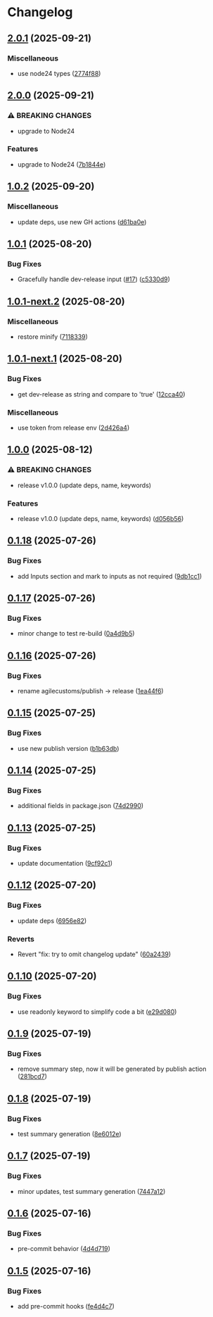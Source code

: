 # Changelog

## [2.0.1](https://github.com/agilecustoms/publish-s3/compare/v2.0.0...v2.0.1) (2025-09-21)

### Miscellaneous

* use node24 types ([2774f88](https://github.com/agilecustoms/publish-s3/commit/2774f88573f069a9ce047b5572be040a18f33b81))


## [2.0.0](https://github.com/agilecustoms/publish-s3/compare/v1.0.2...v2.0.0) (2025-09-21)

### ⚠ BREAKING CHANGES

* upgrade to Node24

### Features

* upgrade to Node24 ([7b1844e](https://github.com/agilecustoms/publish-s3/commit/7b1844e2ccc25da6de379feee52bc95a515ba924))


## [1.0.2](https://github.com/agilecustoms/publish-s3/compare/v1.0.1...v1.0.2) (2025-09-20)

### Miscellaneous

* update deps, use new GH actions ([d61ba0e](https://github.com/agilecustoms/publish-s3/commit/d61ba0e9be91f645edc7f2461ed39397960b9bcd))


## [1.0.1](https://github.com/agilecustoms/publish-s3/compare/v1.0.0...v1.0.1) (2025-08-20)

### Bug Fixes

* Gracefully handle dev-release input ([#17](https://github.com/agilecustoms/publish-s3/issues/17)) ([c5330d9](https://github.com/agilecustoms/publish-s3/commit/c5330d9dc67bd1b31d15c256a3581faa5284aa76))


## [1.0.1-next.2](https://github.com/agilecustoms/publish-s3/compare/v1.0.1-next.1...v1.0.1-next.2) (2025-08-20)

### Miscellaneous

* restore minify ([7118339](https://github.com/agilecustoms/publish-s3/commit/7118339469ab87d6e481ec1dc10ce89b5e96f53d))


## [1.0.1-next.1](https://github.com/agilecustoms/publish-s3/compare/v1.0.0...v1.0.1-next.1) (2025-08-20)

### Bug Fixes

* get dev-release as string and compare to 'true' ([12cca40](https://github.com/agilecustoms/publish-s3/commit/12cca40debf4cc24e8beead073ce13dfe56e2639))

### Miscellaneous

* use token from release env ([2d426a4](https://github.com/agilecustoms/publish-s3/commit/2d426a42859a2c2d642df65a75680f16f917f18e))


## [1.0.0](https://github.com/agilecustoms/publish-s3/compare/v0.1.18...v1.0.0) (2025-08-12)

### ⚠ BREAKING CHANGES

* release v1.0.0 (update deps, name, keywords)

### Features

* release v1.0.0 (update deps, name, keywords) ([d056b56](https://github.com/agilecustoms/publish-s3/commit/d056b56de53616494da35b30bc979644ded9b3a8))


## [0.1.18](https://github.com/agilecustoms/publish-s3/compare/v0.1.17...v0.1.18) (2025-07-26)

### Bug Fixes

* add Inputs section and mark to inputs as not required ([9db1cc1](https://github.com/agilecustoms/publish-s3/commit/9db1cc16f531e2ab4f3f21d7ae44486742545d11))


## [0.1.17](https://github.com/agilecustoms/publish-s3/compare/v0.1.16...v0.1.17) (2025-07-26)

### Bug Fixes

* minor change to test re-build ([0a4d9b5](https://github.com/agilecustoms/publish-s3/commit/0a4d9b59269a40221e87145efd2c9f26c78d0ac0))


## [0.1.16](https://github.com/agilecustoms/publish-s3/compare/v0.1.15...v0.1.16) (2025-07-26)

### Bug Fixes

* rename agilecustoms/publish -> release ([1ea44f6](https://github.com/agilecustoms/publish-s3/commit/1ea44f6b89d8b70dfbab632e837b91c528dfee93))


## [0.1.15](https://github.com/agilecustoms/publish-s3/compare/v0.1.14...v0.1.15) (2025-07-25)

### Bug Fixes

* use new publish version ([b1b63db](https://github.com/agilecustoms/publish-s3/commit/b1b63dbdad55c7e1d513eff7cb8518edcc1d5889))


## [0.1.14](https://github.com/agilecustoms/publish-s3/compare/v0.1.13...v0.1.14) (2025-07-25)

### Bug Fixes

* additional fields in package.json ([74d2990](https://github.com/agilecustoms/publish-s3/commit/74d2990b192f204f97a4cc8766aafea77ea27f40))


## [0.1.13](https://github.com/agilecustoms/publish-s3/compare/v0.1.12...v0.1.13) (2025-07-25)

### Bug Fixes

* update documentation ([9cf92c1](https://github.com/agilecustoms/publish-s3/commit/9cf92c1202ce510e8fd3666fdab7560a0aec6eab))


## [0.1.12](https://github.com/agilecustoms/publish-s3/compare/v0.1.11...v0.1.12) (2025-07-20)

### Bug Fixes

* update deps ([6956e82](https://github.com/agilecustoms/publish-s3/commit/6956e82921907571386f45407a0aad137baee7a0))


### Reverts

* Revert "fix: try to omit changelog update" ([60a2439](https://github.com/agilecustoms/publish-s3/commit/60a24397c7b454a934baba4c963155fd189e6905))


## [0.1.10](https://github.com/agilecustoms/publish-s3/compare/v0.1.9...v0.1.10) (2025-07-20)

### Bug Fixes

* use readonly keyword to simplify code a bit ([e29d080](https://github.com/agilecustoms/publish-s3/commit/e29d0809a6e6c50b31d4c2e3a8204b1622b4b664))


## [0.1.9](https://github.com/agilecustoms/publish-s3/compare/v0.1.8...v0.1.9) (2025-07-19)

### Bug Fixes

* remove summary step, now it will be generated by publish action ([281bcd7](https://github.com/agilecustoms/publish-s3/commit/281bcd7bb36a557ede8b63842412a9c5f8ce6fb1))


## [0.1.8](https://github.com/agilecustoms/publish-s3/compare/v0.1.7...v0.1.8) (2025-07-19)

### Bug Fixes

* test summary generation ([8e6012e](https://github.com/agilecustoms/publish-s3/commit/8e6012e8bdbe45436b4a459848cb83eed969dc38))


## [0.1.7](https://github.com/agilecustoms/publish-s3/compare/v0.1.6...v0.1.7) (2025-07-19)

### Bug Fixes

* minor updates, test summary generation ([7447a12](https://github.com/agilecustoms/publish-s3/commit/7447a12d941896960888f04295cd297c0528b9c8))


## [0.1.6](https://github.com/agilecustoms/publish-s3/compare/v0.1.5...v0.1.6) (2025-07-16)

### Bug Fixes

* pre-commit behavior ([4d4d719](https://github.com/agilecustoms/publish-s3/commit/4d4d71962b7f284b0b3d6903e7c41ab9e70e016d))


## [0.1.5](https://github.com/agilecustoms/publish-s3/compare/v0.1.4...v0.1.5) (2025-07-16)

### Bug Fixes

* add pre-commit hooks ([fe4d4c7](https://github.com/agilecustoms/publish-s3/commit/fe4d4c71298b0e23b910ceb229c8329eda13c61e))